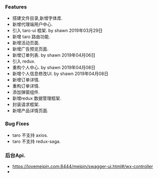 ### Features
* 搭建文件目录,新增字体库.
* 新增代理端用户中心.
* 引入 taro-ui 框架.  by shawn 2019年03月29日
* 新增 taro 路由功能.
* 新增活动页面.
* 新增广告预览页面.
* 新增订单列表.   by shawn 2019年04月06日
* 引入 redux.
* 重构个人中心. by shawn 2019年04月08日
* 新增个人信息修改UI. by shawn 2019年04月08日
* 新增订单详情.
* 重构订单详情.
* 添加弹窗组件. 
* 新增redux 数据管理框架.
* 封装请求框架.
* 新增产品详情页面.

### Bug Fixes
* taro 不支持 axios.
* taro 不支持 redux-saga.

### 后台Api.
* https://lovemeipin.com:8444/meipin/swagger-ui.html#/wx-controller
* 